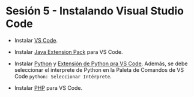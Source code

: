 # Sesión 5 - Instalando Visual Studio Code

* Instalar [VS Code](https://code.visualstudio.com/download "VS Code"). 

* Instalar [Java Extension Pack](https://code.visualstudio.com/docs/languages/java "Java Extension Pack") para VS Code.

* Instalar [Python](https://www.python.org/downloads/ "Python") y [Extensión de Python pra VS Code](https://code.visualstudio.com/docs/languages/python "Extensión de Python pra VS Code"). Además, se debe seleccionar el interprete de Python en la Paleta de Comandos de VS Code `python: Seleccionar Intérprete`.

* Instalar [PHP](https://code.visualstudio.com/docs/languages/php "PHP") para VS Code.